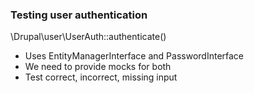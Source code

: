 <h3>Testing user authentication</h3>
          <p>\Drupal\user\UserAuth::authenticate()</p>
          <ul>
<li>Uses EntityManagerInterface and PasswordInterface</li>
            <li>We need to provide mocks for both</li>
            <li>Test correct, incorrect, missing input</li>
          </ul>